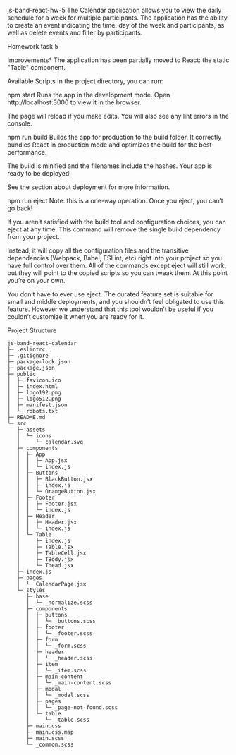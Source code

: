 js-band-react-hw-5
The Calendar application allows you to view the daily schedule for a week for multiple participants. The application has the ability to create an event indicating the time, day of the week and participants, as well as delete events and filter by participants.

Homework task 5

Improvements* The application has been partially moved to React: the static "Table" component.

Available Scripts
In the project directory, you can run:

npm start
Runs the app in the development mode.
Open http://localhost:3000 to view it in the browser.

The page will reload if you make edits.
You will also see any lint errors in the console.

npm run build
Builds the app for production to the build folder.
It correctly bundles React in production mode and optimizes the build for the best performance.

The build is minified and the filenames include the hashes.
Your app is ready to be deployed!

See the section about deployment for more information.

npm run eject
Note: this is a one-way operation. Once you eject, you can’t go back!

If you aren’t satisfied with the build tool and configuration choices, you can eject at any time. This command will remove the single build dependency from your project.

Instead, it will copy all the configuration files and the transitive dependencies (Webpack, Babel, ESLint, etc) right into your project so you have full control over them. All of the commands except eject will still work, but they will point to the copied scripts so you can tweak them. At this point you’re on your own.

You don’t have to ever use eject. The curated feature set is suitable for small and middle deployments, and you shouldn’t feel obligated to use this feature. However we understand that this tool wouldn’t be useful if you couldn’t customize it when you are ready for it.

Project Structure

```
js-band-react-calendar
├─ .eslintrc
├─ .gitignore
├─ package-lock.json
├─ package.json
├─ public
│  ├─ favicon.ico
│  ├─ index.html
│  ├─ logo192.png
│  ├─ logo512.png
│  ├─ manifest.json
│  └─ robots.txt
├─ README.md
└─ src
   ├─ assets
   │  └─ icons
   │     └─ calendar.svg
   ├─ components
   │  ├─ App
   │  │  ├─ App.jsx
   │  │  └─ index.js
   │  ├─ Buttons
   │  │  ├─ BlackButton.jsx
   │  │  ├─ index.js
   │  │  └─ OrangeButton.jsx
   │  ├─ Footer
   │  │  ├─ Footer.jsx
   │  │  └─ index.js
   │  ├─ Header
   │  │  ├─ Header.jsx
   │  │  └─ index.js
   │  └─ Table
   │     ├─ index.js
   │     ├─ Table.jsx
   │     ├─ TableCell.jsx
   │     ├─ TBody.jsx
   │     └─ Thead.jsx
   ├─ index.js
   ├─ pages
   │  └─ CalendarPage.jsx
   └─ styles
      ├─ base
      │  └─ _normalize.scss
      ├─ components
      │  ├─ buttons
      │  │  └─ _buttons.scss
      │  ├─ footer
      │  │  └─ _footer.scss
      │  ├─ form
      │  │  └─ _form.scss
      │  ├─ header
      │  │  └─ _header.scss
      │  ├─ item
      │  │  └─ _item.scss
      │  ├─ main-content
      │  │  └─ _main-content.scss
      │  ├─ modal
      │  │  └─ _modal.scss
      │  ├─ pages
      │  │  └─ _page-not-found.scss
      │  └─ table
      │     └─ _table.scss
      ├─ main.css
      ├─ main.css.map
      ├─ main.scss
      └─ _common.scss

```